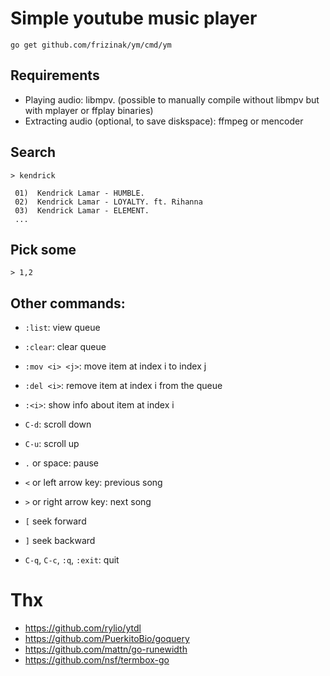 # Simple youtube music player

`go get github.com/frizinak/ym/cmd/ym`

## Requirements

- Playing audio: libmpv. (possible to manually compile without libmpv but with mplayer or ffplay binaries)
- Extracting audio (optional, to save diskspace): ffmpeg or mencoder

## Search

`> kendrick`

```
 01)  Kendrick Lamar - HUMBLE.
 02)  Kendrick Lamar - LOYALTY. ft. Rihanna
 03)  Kendrick Lamar - ELEMENT.
 ...
```

## Pick some

`> 1,2`


## Other commands:

- `:list`: view queue
- `:clear`: clear queue
- `:mov <i> <j>`: move item at index i to index j
- `:del <i>`: remove item at index i from the queue
- `:<i>`: show info about item at index i
- `C-d`: scroll down
- `C-u`: scroll up
- `.` or space: pause
- `<` or left arrow key: previous song
- `>` or right arrow key: next song
- `[` seek forward
- `]` seek backward

- `C-q`, `C-c`, `:q`, `:exit`: quit


# Thx

- https://github.com/rylio/ytdl
- https://github.com/PuerkitoBio/goquery
- https://github.com/mattn/go-runewidth
- https://github.com/nsf/termbox-go

